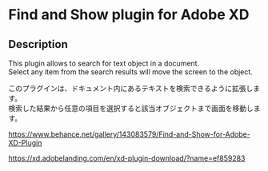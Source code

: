 # Find and Show plugin for Adobe XD
## Description

This plugin allows to search for text object in a document.  
Select any item from the search results will move the screen to the object.

このプラグインは、ドキュメント内にあるテキストを検索できるように拡張します。  
検索した結果から任意の項目を選択すると該当オブジェクトまで画面を移動します。


https://www.behance.net/gallery/143083579/Find-and-Show-for-Adobe-XD-Plugin

https://xd.adobelanding.com/en/xd-plugin-download/?name=ef859283
